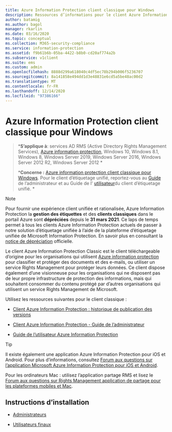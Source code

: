 ```yaml
---
title: Azure Information Protection client classique pour Windows
description: Ressources d’informations pour le client Azure Information Protection Classic pour Windows.
author: batamig
ms.author: bagol
manager: rkarlin
ms.date: 03/16/2020
ms.topic: conceptual
ms.collection: M365-security-compliance
ms.service: information-protection
ms.assetid: f9b61b6b-05ba-4422-b8b0-cd20af774a2b
ms.subservice: v1client
ms.suite: ems
ms.custom: admin
ms.openlocfilehash: 8888d299a618040c4df5ec78b294b006f5236707
ms.sourcegitcommit: 8a141858e494dd1d3e48831e6cd5a5be48ac00d2
ms.translationtype: MT
ms.contentlocale: fr-FR
ms.lasthandoff: 12/14/2020
ms.locfileid: "97386166"
---
```

# <a name="azure-information-protection-classic-client-for-windows"></a>Azure Information Protection client classique pour Windows

>***S’applique à**: services AD RMS (Active Directory Rights Management Services), [Azure information protection](https://azure.microsoft.com/pricing/details/information-protection), Windows 10, Windows 8.1, Windows 8, Windows Server 2019, Windows Server 2016, Windows Server 2012 R2, Windows Server 2012 *
>
> ***Concerne :** [Azure information protection client classique pour Windows](../faqs.md#whats-the-difference-between-the-azure-information-protection-classic-and-unified-labeling-clients). Pour le client d’étiquetage unifié, reportez-vous au [Guide](clientv2-admin-guide.md) de l’administrateur et au Guide de l' [utilisateur](clientv2-user-guide.md)du client d’étiquetage unifié. *

>[!NOTE] 
> Pour fournir une expérience client unifiée et rationalisée, Azure Information Protection la **gestion des étiquettes** et des **clients classiques** dans le portail Azure sont **dépréciées** depuis le **31 mars 2021**. Ce laps de temps permet à tous les clients Azure Information Protection actuels de passer à notre solution d’étiquetage unifiée à l’aide de la plateforme d’étiquetage unifiée de Microsoft Information Protection. En savoir plus en consultant la [notice de dépréciation](https://aka.ms/aipclassicsunset) officielle.

Le client Azure Information Protection Classic est le client téléchargeable d’origine pour les organisations qui utilisent [Azure information protection](../what-is-information-protection.md) pour classifier et protéger des documents et des e-mails, ou utiliser un service Rights Management pour protéger leurs données. Ce client dispose également d’une visionneuse pour les organisations qui ne disposent pas de leur propre infrastructure de protection des informations, mais qui souhaitent consommer du contenu protégé par d’autres organisations qui utilisent un service Rights Management de Microsoft.

Utilisez les ressources suivantes pour le client classique :

- [Client Azure Information Protection : historique de publication des versions](client-version-release-history.md)

- [Client Azure Information Protection - Guide de l’administrateur](client-admin-guide.md)

- [Guide de l’utilisateur Azure Information Protection](client-user-guide.md)

> [!TIP]
> Il existe également une application Azure Information Protection pour iOS et Android. Pour plus d’informations, consultez [Forum aux questions sur l’application Microsoft Azure Information Protection pour iOS et Android](mobile-app-faq.md ).
> 
> Pour les ordinateurs Mac : utilisez l’application partage RMS et lisez le [Forum aux questions sur Rights Management application de partage pour les plateformes mobiles et Mac](/previous-versions/msdn10/dn451248(v=msdn.10)).

## <a name="install-instructions"></a>Instructions d’installation

- [Administrateurs](client-admin-guide-install.md)

- [Utilisateurs finaux](install-client-app.md)